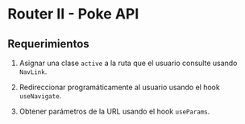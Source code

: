 # Router II - Poke API

## Requerimientos

1. Asignar una clase `active` a la ruta que el usuario consulte usando `NavLink`.

2. Redireccionar programáticamente al usuario usando el hook `useNavigate`.

3. Obtener parámetros de la URL usando el hook `useParams`.

